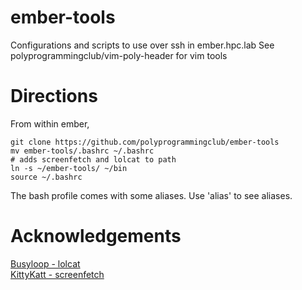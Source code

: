 # ember-tools
Configurations and scripts to use over ssh in ember.hpc.lab
See polyprogrammingclub/vim-poly-header for vim tools

# Directions
From within ember,
```
git clone https://github.com/polyprogrammingclub/ember-tools
mv ember-tools/.bashrc ~/.bashrc
# adds screenfetch and lolcat to path
ln -s ~/ember-tools/ ~/bin
source ~/.bashrc
```
The bash profile comes with some aliases. Use 'alias' to see aliases.

# Acknowledgements
[Busyloop - lolcat](https://github.com/busyloop/lolcat) <br />
[KittyKatt - screenfetch](https://github.com/KittyKatt/screenFetch) <br />
